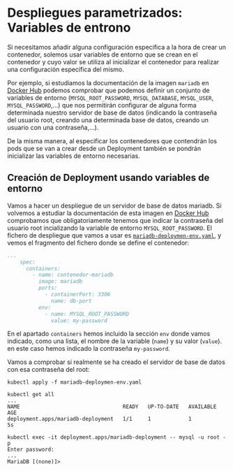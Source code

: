 # Despliegues parametrizados: Variables de entrono

Si necesitamos añadir alguna configuración especifica a la hora de crear un contenedor, solemos usar variables de entorno que se crean en el contenedor y cuyo valor se utiliza al inicializar el contenedor para realizar una configuración específica del mismo.

Por ejemplo, si estudiamos la documentación de la imagen `mariadb` en [Docker Hub](https://hub.docker.com/_/mariadb) podemos comprobar que podemos definir un conjunto de variables de entorno (`MYSQL_ROOT_PASSWORD`, `MYSQL_DATABASE`, `MYSQL_USER`, `MYSQL_PASSWORD`,...) que nos permitirán configurar de alguna forma determinada nuestro servidor de base de datos (indicando la contraseña del usuario root, creando una determinada base de datos, creando un usuario con una contraseña,...).

De la misma manera, al especificar los contenedores que contendrán los pods que se van a crear desde un Deployment también se pondrán inicializar las variables de entorno necesarias.

## Creación de Deployment usando variables de entorno

Vamos a hacer un despliegue de un servidor de base de datos mariadb. Si volvemos a estudiar la documentación de esta imagen en [Docker Hub](https://hub.docker.com/_/mariadb) comprobamos que obligatoriamente tenemos que indicar la contraseña del usuario root incializando la variable de entorno `MYSQL_ROOT_PASSWORD`. El fichero de despliegue que vamos a usar es [`mariadb-deploymen-env.yaml`](files/mariadb-deploymen-env.yaml), y vemos el fragmento del fichero donde se define el contenedor:

```yaml
...
    spec:
      containers:
        - name: contenedor-mariadb
          image: mariadb
          ports:
            - containerPort: 3306
              name: db-port
          env:
            - name: MYSQL_ROOT_PASSWORD
              value: my-password
```

En el apartado `containers` hemos incluido la sección `env` donde vamos indicado, como una lista, el nombre de la variable (`name`) y su valor (`value`). en este caso hemos indicado la contraseña `my-password`.

Vamos a comprobar si realmente se ha creado el servidor de base de datos con esa contraseña del root:

    kubectl apply -f mariadb-deploymen-env.yaml 

    kubectl get all
    ...
    NAME                                 READY   UP-TO-DATE   AVAILABLE   AGE
    deployment.apps/mariadb-deployment   1/1     1            1           5s

    kubectl exec -it deployment.apps/mariadb-deployment -- mysql -u root -p
    Enter password: 
    ...
    MariaDB [(none)]> 

